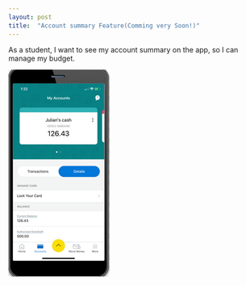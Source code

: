 ```yaml
---
layout: post
title:  "Account summary Feature(Comming very Soon!)"
---
```


As a student, I want to see my account summary on the app, so I can manage my budget.


![Demo](/assets/img/a1.PNG)
